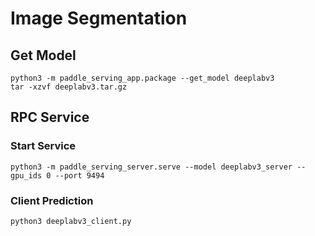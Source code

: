 # Image Segmentation

## Get Model

```
python3 -m paddle_serving_app.package --get_model deeplabv3
tar -xzvf deeplabv3.tar.gz
```

## RPC Service

### Start Service

```
python3 -m paddle_serving_server.serve --model deeplabv3_server --gpu_ids 0 --port 9494
```

### Client Prediction

```
python3 deeplabv3_client.py
```

